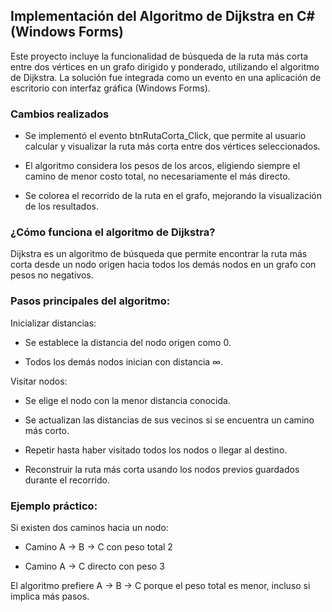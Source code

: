 ## Implementación del Algoritmo de Dijkstra en C# (Windows Forms)

Este proyecto incluye la funcionalidad de búsqueda de la ruta más corta entre dos vértices en un grafo dirigido y ponderado, utilizando el algoritmo de Dijkstra. La solución fue integrada como un evento en una aplicación de escritorio con interfaz gráfica (Windows Forms).

### Cambios realizados
- Se implementó el evento btnRutaCorta_Click, que permite al usuario calcular y visualizar la ruta más corta entre dos vértices seleccionados.

- El algoritmo considera los pesos de los arcos, eligiendo siempre el camino de menor costo total, no necesariamente el más directo.

- Se colorea el recorrido de la ruta en el grafo, mejorando la visualización de los resultados.

### ¿Cómo funciona el algoritmo de Dijkstra?
Dijkstra es un algoritmo de búsqueda que permite encontrar la ruta más corta desde un nodo origen hacia todos los demás nodos en un grafo con pesos no negativos.

### Pasos principales del algoritmo:
Inicializar distancias:

- Se establece la distancia del nodo origen como 0.

- Todos los demás nodos inician con distancia ∞.

Visitar nodos:

- Se elige el nodo con la menor distancia conocida.

- Se actualizan las distancias de sus vecinos si se encuentra un camino más corto.

- Repetir hasta haber visitado todos los nodos o llegar al destino.

- Reconstruir la ruta más corta usando los nodos previos guardados durante el recorrido.

### Ejemplo práctico:
Si existen dos caminos hacia un nodo:

- Camino A → B → C con peso total 2

- Camino A → C directo con peso 3

El algoritmo prefiere A → B → C porque el peso total es menor, incluso si implica más pasos.
